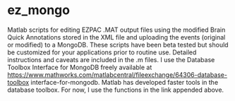 # ez_mongo
Matlab scripts for editing EZPAC .MAT output files using the modified Brain Quick Annotations stored in the XML file and uploading the events (original or modified)
to a MongoDB. These scripts have been beta tested but should be customized for your applications prior to routine use. Detailed instructions and caveats are
included in the .m files. I use the Database Toolbox Interface for MongoDB freely available at https://www.mathworks.com/matlabcentral/fileexchange/64306-database-toolbox interface-for-mongodb. Matlab has developed faster tools in the database toolbox. For now, I use the functions in the link appended above.
